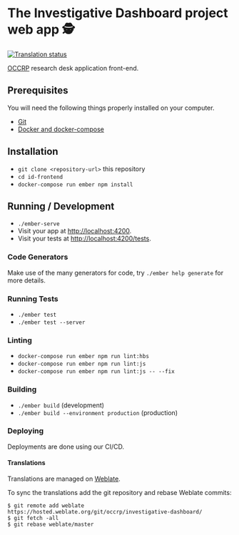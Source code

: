 # The Investigative Dashboard project web app 🕵️

[![Translation status](https://hosted.weblate.org/widgets/occrp/-/investigative-dashboard/svg-badge.svg)](https://hosted.weblate.org/engage/occrp/?utm_source=widget)

[OCCRP](https://tech.occrp.org/projects/) research desk application front-end.

## Prerequisites

You will need the following things properly installed on your computer.

* [Git](https://git-scm.com/)
* [Docker and docker-compose](https://docs.docker.com/compose/install/)

## Installation

* `git clone <repository-url>` this repository
* `cd id-frontend`
* `docker-compose run ember npm install`

## Running / Development

* `./ember-serve`
* Visit your app at [http://localhost:4200](http://localhost:4200).
* Visit your tests at [http://localhost:4200/tests](http://localhost:4200/tests).

### Code Generators

Make use of the many generators for code, try `./ember help generate` for more
details.

### Running Tests

* `./ember test`
* `./ember test --server`

### Linting

* `docker-compose run ember npm run lint:hbs`
* `docker-compose run ember npm run lint:js`
* `docker-compose run ember npm run lint:js -- --fix`

### Building

* `./ember build` (development)
* `./ember build --environment production` (production)

### Deploying

Deployments are done using our CI/CD.

#### Translations

Translations are managed on [Weblate](https://hosted.weblate.org/projects/occrp/investigative-dashboard/).

To sync the translations add the git repository and rebase Weblate commits:

```
$ git remote add weblate https://hosted.weblate.org/git/occrp/investigative-dashboard/
$ git fetch -all
$ git rebase weblate/master

